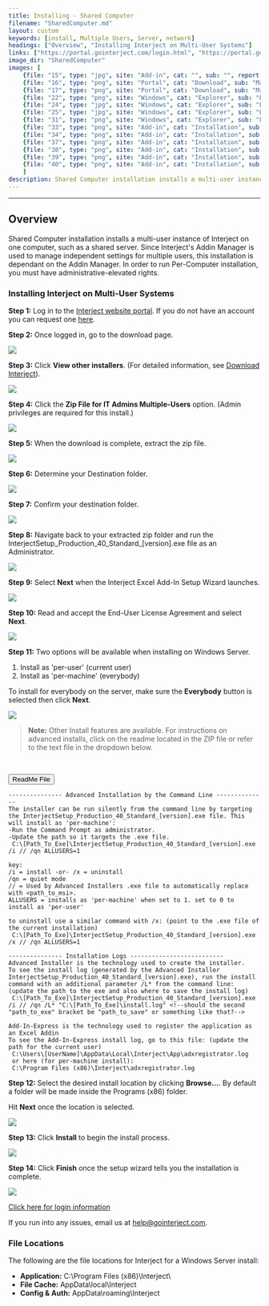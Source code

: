 ```yaml
---
title: Installing - Shared Computer
filename: "SharedComputer.md"
layout: custom
keywords: [install, Multiple Users, Server, network]
headings: ["Overview", "Installing Interject on Multi-User Systems"]
links: ["https://portal.gointerject.com/login.html", "https://portal.gointerject.com/invite.html?mode=create", "/wPortal/DownloadInterject.html", "https://docs.gointerject.com/wAbout/Logging-In.html", "mailto:help@gointerject.com"]
image_dir: "SharedComputer"
images: [
    {file: "15", type: "jpg", site: "Add-in", cat: "", sub: "", report: "", ribbon: "", config: ""}, 
    {file: "16", type: "png", site: "Portal", cat: "Download", sub: "Main", report: "", ribbon: "", config: ""}, 
    {file: "17", type: "png", site: "Portal", cat: "Download", sub: "Main", report: "", ribbon: "", config: ""}, 
    {file: "22", type: "png", site: "Windows", cat: "Explorer", sub: "Extract All", report: "", ribbon: "", config: ""}, 
    {file: "24", type: "jpg", site: "Windows", cat: "Explorer", sub: "Folder", report: "", ribbon: "", config: ""}, 
    {file: "25", type: "jpg", site: "Windows", cat: "Explorer", sub: "Extract", report: "", ribbon: "", config: ""}, 
    {file: "31", type: "png", site: "Windows", cat: "Explorer", sub: "Folder", report: "", ribbon: "", config: ""}, 
    {file: "33", type: "png", site: "Add-in", cat: "Installation", sub: "Setup Wizard", report: "", ribbon: "", config: ""}, 
    {file: "34", type: "png", site: "Add-in", cat: "Installation", sub: "Installation Type", report: "", ribbon: "", config: ""}, 
    {file: "37", type: "png", site: "Add-in", cat: "Installation", sub: "End-User License Agreement", report: "", ribbon: "", config: ""}, 
    {file: "38", type: "png", site: "Add-in", cat: "Installation", sub: "Select Installation Folder", report: "", ribbon: "", config: ""}, 
    {file: "39", type: "png", site: "Add-in", cat: "Installation", sub: "Ready to Install", report: "", ribbon: "", config: ""}, 
    {file: "40", type: "png", site: "Add-in", cat: "Installation", sub: "Completed Install", report: "", ribbon: "", config: ""}
    ]
description: Shared Computer installation installs a multi-user instance of Interject on one computer, such as a shared server. Since Interject's Addin Manager is used to manage independent settings for multiple users, this installation is dependant on the Addin Manager. In order to run Per-Computer installation, you must have administrative-elevated rights.
---
```

* * *

## Overview

Shared Computer installation installs a multi-user instance of Interject on one computer, such as a shared server. Since Interject's Addin Manager is used to manage independent settings for multiple users, this installation is dependant on the Addin Manager. In order to run Per-Computer installation, you must have administrative-elevated rights.

### Installing Interject on Multi-User Systems

**Step 1:** Log in to the [Interject website portal](https://portal.gointerject.com/login.html). If you do not have an account you can request one [here](https://portal.gointerject.com/invite.html?mode=create).

**Step 2:** Once logged in, go to the download page.

![](/images/SharedComputer/15.jpg)
<br>

**Step 3:** Click **View other installers**. (For detailed information, see [Download Interject](/wPortal/DownloadInterject.html)).

![](/images/SharedComputer/16.png)
<br>

**Step 4:** Click the **Zip File for IT Admins Multiple-Users** option. (Admin privileges are required for this install.)

![](/images/SharedComputer/17.png)
<br>

**Step 5:** When the download is complete, extract the zip file. 

![](/images/SharedComputer/22.png)
<br>

**Step 6:** Determine your Destination folder.

![](/images/SharedComputer/24.jpg)
<br>

**Step 7:** Confirm your destination folder.

![](/images/SharedComputer/25.jpg)
<br>

**Step 8:** Navigate back to your extracted zip folder and run the InterjectSetup_Production_40_Standard_\[version\].exe file as an Administrator.

![](/images/SharedComputer/31.png)
<br>

**Step 9:** Select **Next** when the Interject Excel Add-In Setup Wizard launches.

![](/images/SharedComputer/33.png)
<br>

**Step 10:** Read and accept the End-User License Agreement and select **Next**.

![](/images/SharedComputer/34.png)
<br>

**Step 11:** Two options will be available when installing on Windows Server.

1. Install as 'per-user' (current user)
2. Install as 'per-machine' (everybody)

To install for everybody on the server, make sure the **Everybody** button is selected then click **Next**.

![](/images/SharedComputer/37.png)
<br>

<blockquote class=highlight_note>
<b>Note:</b> Other Install features are available. For instructions on advanced installs, click on the readme located in the ZIP file or refer to the text file in the dropdown below.
</blockquote>
<br>

<button class="collapsible">ReadMe File</button>
<div markdown="1" class="panel">

```
--------------- Advanced Installation by the Command Line --------------
The installer can be run silently from the command line by targeting the InterjectSetup_Production_40_Standard_[version].exe file. This will install as 'per-machine':
-Run the Command Prompt as administrator.
-Update the path so it targets the .exe file.
 C:\[Path_To_Exe]\InterjectSetup_Production_40_Standard_[version].exe /i // /qn ALLUSERS=1

key:
/i = install -or- /x = uninstall
/qn = quiet mode
// = Used by Advanced Installers .exe file to automatically replace with <path_to_msi>.
ALLUSERS = installs as 'per-machine' when set to 1. set to 0 to install as 'per-user'

to uninstall use a similar command with /x: (point to the .exe file of the current installation)
 C:\[Path_To_Exe]\InterjectSetup_Production_40_Standard_[version].exe /x // /qn ALLUSERS=1

--------------- Installation Logs --------------------------
Advanced Installer is the technology used to create the installer.
To see the install log (generated by the Advanced Installer InterjectSetup_Production_40_Standard_[version].exe), run the install command with an additional parameter /L* from the command line:
(update the path to the exe and also where to save the install log)
 C:\[Path_To_Exe]\InterjectSetup_Production_40_Standard_[version].exe /i // /qn /L* "C:\[Path_To_Exe]\install.log" <!--should the second "path_to_exe" bracket be "path_to_save" or something like that?-->

Add-In-Express is the technology used to register the application as an Excel Addin
To see the Add-In-Express install log, go to this file: (update the path for the current user)
 C:\Users\[UserName]\AppData\Local\Interject\App\adxregistrator.log
 or here (for per-machine install):
 C:\Program Files (x86)\Interject\adxregistrator.log
```

</div>

**Step 12:** Select the desired install location by clicking **Browse...**. By default a folder will be made inside the Programs (x86) folder.

Hit **Next** once the location is selected.

![](/images/SharedComputer/38.png)
<br>

**Step 13:** Click **Install** to begin the install process.

![](/images/SharedComputer/39.png)
<br>

**Step 14:** Click **Finish** once the setup wizard tells you the installation is complete.

![](/images/SharedComputer/40.png)
<br>

[Click here for login information](/wAbout/Logging-In.html)

If you run into any issues, email us at [help@gointerject.com](mailto:help@gointerject.com).

### File Locations

The following are the file locations for Interject for a Windows Server install:

- **Application:** C:\Program Files (x86)\Interject\
- **File Cache:** AppData\local\Interject
- **Config & Auth:** AppData\roaming\Interject
